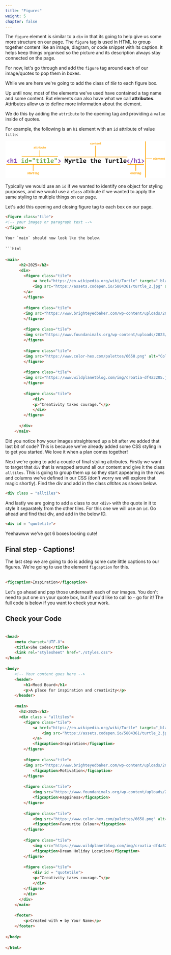 ```yaml
---
title: "Figures"
weight: 5
chapter: false
---
```


The `figure` element is similar to a `div` in that its going to help give us some more structure on our page. The `figure` tag is used in HTML to group together content like an image, diagram, or code snippet with its caption. It helps keep things organised so the picture and its description always stay connected on the page.

For now, let's go through and add the `figure` tag around each of our image/quotes to pop them in boxes.

While we are here we're going to add the class of *tile* to each figure box. 

Up until now, most of the elements we've used have contained a tag name and some content. But elements can also have what we call **attributes**. Attributes allow us to define more information about the element.

We do this by adding the `attribute` to the opening tag and providing a `value` inside of quotes.

For example, the following is an `h1` element with an `id` attribute of value `title`:

![Annotated HTML Element with attribute.](../images/element_with_attribute.png)

Typically we would use an `id` if we wanted to identify one object for styling purposes, and we would use a `class` attribute if we wanted to apply the same styling to multiple things on our page.

Let's add this opening and closing figure tag to each box on our page. 

```html
<figure class="tile">
<!-- your images or paragraph text -->
</figure>

Your `main` should now look lke the below.

```html

<main>
      <h2>2025</h2>
      <div>
        <figure class="tile">
            <a href="https://en.wikipedia.org/wiki/Turtle" target="_blank"> 
            <img src="https://assets.codepen.io/5804361/turtle_2.jpg" alt="A baby turtle on the beach" />
        </a>
        </figure>

        <figure class="tile">
        <img src="https://www.brighteyedbaker.com/wp-content/uploads/2020/12/Chai-Latte-recipe-image.jpg" alt="Chai Latte in a Glass with spices surrounding" />
        </figure>

        <figure class="tile">
        <img src="https://www.foundanimals.org/wp-content/uploads/2023/02/twenty20_b4e89a76-af70-4567-b92a-9c3bbf335cb3.jpg" alt="Black Cat Lying Upside Dowwn Staring Adorably" />
        </figure>
        
        <figure class="tile">
        <img src="https://www.color-hex.com/palettes/6658.png" alt="Colour Palette Featuring Multiple Shades of Pink" />
        </figure>

        <figure class="tile">
        <img src="https://www.wildplanetblog.com/img/croatia-df4a3205.jpg" alt="Plitvice National Park Waterfalls" />
        </figure>

        <figure class="tile">
            <div>
            <p>“Creativity takes courage.”</p>
            </div>
        </figure>

      </div>  
    </main>
```

Did you notice how your images straightened up a bit after we added that last bit of code? This is because we've already added some CSS styling in to get you started. We love it when a plan comes together! 

Next we're going to add a couple of final styling attributes. Firstly we want to target that `div` that is wrapped around all our content and give it the class `alltiles`. This is going to group them up so they start appearing in the rows and columns we've defined in our CSS (don't worry we will explore that magic shortly). Find the div and add in the class *alltites* as shown below.

```html
<div class = "alltiles">
```

And lastly we are going to add a class to our `<div>` with the quote in it to style it separately from the other tiles. For this one we will use an `id`. Go ahead and find that div, and add in the below ID.

```html
<div id = "quotetile">
```

Yeehawww we've got 6 boxes looking cute!

## Final step - Captions!

The last step we are going to do is adding some cute little captions to our figures. We're going to use the element `figcaption` for this. 

```html

<figcaption>Inspiration</figcaption>

```

Let's go ahead and pop those underneath each of our images. You don't need to put one on your quote box, but if you'd like to call to - go for it! The full code is below if you want to check your work.

## Check your Code

```html 

<head>
    <meta charset="UTF-8">
    <title>She Codes</title>
    <link rel="stylesheet" href="./styles.css">
</head>

<body>
    <!-- Your content goes here -->
    <header>
        <h1>Mood Board</h1>
        <p>A place for inspiration and creativity</p>
    </header>

    <main>
      <h2>2025</h2>
      <div class = "alltiles">
        <figure class="tile">
            <a href="https://en.wikipedia.org/wiki/Turtle" target="_blank"> 
                <img src="https://assets.codepen.io/5804361/turtle_2.jpg" alt="A baby turtle on the beach" />
            </a>
            <figcaption>Inspiration</figcaption>
        </figure>

        <figure class="tile">
        <img src="https://www.brighteyedbaker.com/wp-content/uploads/2020/12/Chai-Latte-recipe-image.jpg" alt="Chai Latte in a Glass with spices surrounding" />
            <figcaption>Motivation</figcaption>
        </figure>

        <figure class="tile">
            <img src="https://www.foundanimals.org/wp-content/uploads/2023/02/twenty20_b4e89a76-af70-4567-b92a-9c3bbf335cb3.jpg" alt="Black Cat Lying Upside Dowwn Staring Adorably" />
            <figcaption>Happiness</figcaption>
        </figure>

        <figure class="tile">
            <img src="https://www.color-hex.com/palettes/6658.png" alt="Colour Palette Featuring Multiple Shades of Pink" />
            <figcaption>Favourite Colour</figcaption>
        </figure>

        <figure class="tile">
            <img src="https://www.wildplanetblog.com/img/croatia-df4a3205.jpg" alt="Plitvice National Park Waterfalls" />
            <figcaption>Dream Holiday Location</figcaption>
        </figure>

        <figure class="tile">
            <div id = "quotetile">
            <p>“Creativity takes courage.”</p>
            </div>
        </figure>
        </div>
      </div>  
    </main>

    <footer>
        <p>Created with ❤️ by Your Name</p>
    </footer>

</body>

</html>
```